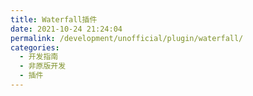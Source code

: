 ```yaml
---
title: Waterfall插件
date: 2021-10-24 21:24:04
permalink: /development/unofficial/plugin/waterfall/
categories: 
  - 开发指南
  - 非原版开发
  - 插件
---
```

